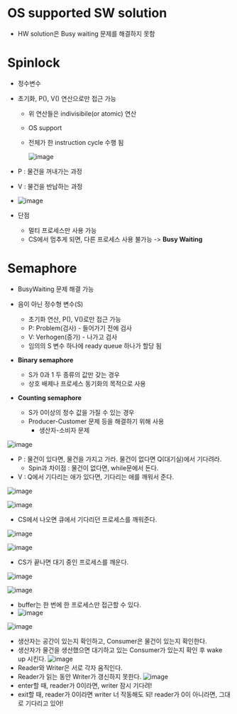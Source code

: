 <h1> OS supported SW solution </h1>

- HW solution은 Busy waiting 문제를 해결하지 못함

<h1> Spinlock </h1>

- 정수변수
- 초기화, P(), V() 연산으로만 접근 가능
  - 위 연산들은 indivisibile(or atomic) 연산
  - OS support
  - 전체가 한 instruction cycle 수행 됨
 
    ![image](https://github.com/youbeen2798/Deep-CS-study_for_interview/assets/62228401/1c566bad-9917-4670-bccc-d540ccb4ea7d)

- P : 물건을 꺼내가는 과정
- V : 물건을 반납하는 과정

- ![image](https://github.com/youbeen2798/Deep-CS-study_for_interview/assets/62228401/7eb40d16-9872-494d-851e-2afc8b440963)
- 단점 
  - 멀티 프로세스만 사용 가능
  - CS에서 멈추게 되면, 다른 프로세스 사용 불가능 -> <b> Busy Waiting </b>

<h1> Semaphore </h1>

- BusyWaiting 문제 해결 가능
- 음이 아닌 정수형 변수(S)
  - 초기화 연산, P(), V()로만 접근 가능
  - P: Problem(검사) - 들어가기 전에 검사
  - V: Verhogen(증가) - 나가고 검사
  - 임의의 S 변수 하나에 ready queue 하나가 할당 됨

- <b> Binary semaphore </b>
  - S가 0과 1 두 종류의 값만 갖는 경우
  - 상호 배제나 프로세스 동기화의 목적으로 사용
 
- <b> Counting semaphore </b>
  - S가 0이상의 정수 값을 가질 수 있는 경우
  - Producer-Customer 문제 등을 해결하기 위해 사용
    - 생산자-소비자 문제

![image](https://github.com/youbeen2798/Deep-CS-study_for_interview/assets/62228401/71b74e6d-5762-4022-8c5e-9b0cbb26d6e8)

- P : 물건이 있다면, 물건을 가지고 가라. 물건이 없다면 Q(대기실)에서 기다려라.
  - Spin과 차이점 : 물건이 없다면, while문에서 돈다.
- V : Q에서 기다리는 애가 있다면, 기다리는 애를 깨워서 준다.

![image](https://github.com/youbeen2798/Deep-CS-study_for_interview/assets/62228401/05a80ec9-917a-480f-92d2-1fda8000fa0e)

![image](https://github.com/youbeen2798/Deep-CS-study_for_interview/assets/62228401/223143d9-e660-4088-8012-aacd970a45fe)
- CS에서 나오면 큐에서 기다리던 프로세스를 깨워준다.

![image](https://github.com/youbeen2798/Deep-CS-study_for_interview/assets/62228401/e2a4569c-78fd-43a2-b340-9dda82fa39f5)

![image](https://github.com/youbeen2798/Deep-CS-study_for_interview/assets/62228401/88cbca93-bc3b-423a-b06c-356323b8fd3e)
- CS가 끝나면 대기 중인 프로세스를 깨운다.

![image](https://github.com/youbeen2798/Deep-CS-study_for_interview/assets/62228401/46f4dd43-56b8-4f40-9e4c-0330725f0e92)

![image](https://github.com/youbeen2798/Deep-CS-study_for_interview/assets/62228401/3fadc460-526e-4932-a5f5-39b1e1c30dbf)

- buffer는 한 번에 한 프로세스만 접근할 수 있다.
- ![image](https://github.com/youbeen2798/Deep-CS-study_for_interview/assets/62228401/99a82a34-cfa2-423e-843d-ca4ba9591817)

![image](https://github.com/youbeen2798/Deep-CS-study_for_interview/assets/62228401/d48a06f1-52cb-4a2a-a691-cceb4899b337)
- 생산자는 공간이 있는지 확인하고, Consumer은 물건이 있는지 확인한다.
- 생산자가 물건을 생산했으면 대기하고 있는 Consumer가 있는지 확인 후 wake up 시킨다.
![image](https://github.com/youbeen2798/Deep-CS-study_for_interview/assets/62228401/397534dc-370c-41e5-a2c1-e20bcd701099)
- Reader와 Writer은 서로 각자 움직인다.
- Reader가 읽는 동안 Writer가 갱신하지 못한다.
![image](https://github.com/youbeen2798/Deep-CS-study_for_interview/assets/62228401/d3d59e05-6b79-4d58-a8c3-9e8ec10ecb04)
- enter할 때, reader가 0이라면, writer 잠시 기다려!
- exit할 때, reader가 0이라면 writer 너 작동해도 되! reader가 0이 아니라면, 그대로 기다리고 있어!
